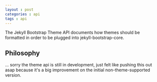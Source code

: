```yaml
---
layout : post
categories : api
tags : api
---
```


The Jekyll Bootstrap Theme API documents how themes should be formatted
in order to be plugged into jekyll-bootstrap-core.

## Philosophy

... sorry the theme api is still in development, just felt like pushing this out asap 
because it's a big improvement on the initial non-theme-supported version.
